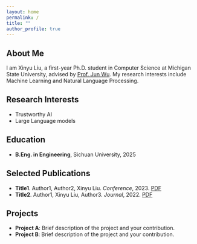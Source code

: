```yaml
---
layout: home
permalink: /
title: ""
author_profile: true
---
```


## About Me

I am Xinyu Liu, a first-year Ph.D. student in Computer Science at Michigan State University, advised by [Prof. Jun Wu](https://junwu6.github.io/). My research interests include Machine Learning and Natural Language Processing.

## Research Interests

- Trustworthy AI
- Large Language models

## Education

- **B.Eng. in Engineering**, Sichuan University, 2025

## Selected Publications

- **Title1**. Author1, Author2, Xinyu Liu. *Conference*, 2023. [PDF](#)
- **Title2**. Author1, Xinyu Liu, Author3. *Journal*, 2022. [PDF](#)

## Projects

- **Project A**: Brief description of the project and your contribution.
- **Project B**: Brief description of the project and your contribution.